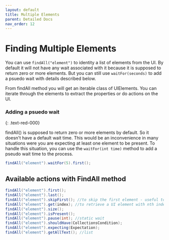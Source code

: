 ```yaml
---
layout: default
title: Multiple Elements
parent: Detailed Docs
nav_order: 12
---
```


# Finding Multiple Elements

You can use `findAll("element")` to identity a list of elements from the UI.
By default it will not have any wait associated with it because it is supposed to return zero or more elements.
But you can still use `waitFor(seconds)` to add a psuedo wait with details described below.

From findAll method you will get an iterable class of UIElements. You can iterate through the elements to extract
the properties or do actions on the UI.


### Adding a psuedo wait 
{: .text-red-000}


findAll() is supposed to return zero or more elements by default. So it doesn't have a default wait time. This would be
an inconvenience in many situations were you are expecting at least one element to be present. To handle this situation,
you can use the `waitFor(int time)` method to add a pseudo wait time to the process.

```java
findAll("element").waitFor(5).first();
```

## Available actions with FindAll method


```java
findAll("element").first();
findAll("element").last();
findAll("element").skipFirst(); //to skip the first element - useful to skip table headers
findAll("element").get(index); //to retrieve a UI element with nth index
findAll("element").size();
findAll("element").isPresent();
findAll("element").pause(int); //static wait
findAll("element").shouldHave(CollectionsCondition);
findAll("element").expecting(Expectation);
findAll("element").getAllText(); //list
```









